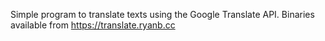 Simple program to translate texts using the Google Translate API. Binaries available from https://translate.ryanb.cc
